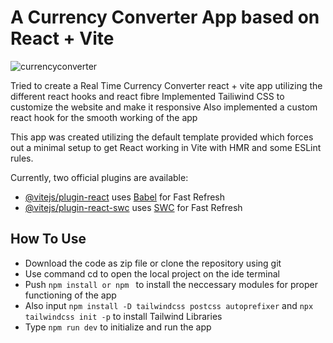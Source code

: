 # A Currency Converter App based on React + Vite

![currencyconverter](https://github.com/SecondMikasa/Currency_Converter/assets/129872339/f08ace2f-8d4c-4065-84e4-fdd74159c190)

Tried to create a Real Time Currency Converter react + vite app utilizing the different react hooks and react fibre
Implemented Tailiwind CSS to customize the website and make it responsive 
Also implemented a custom react hook for the smooth working of the app

This app was created utilizing the default template provided which forces out a minimal setup to get React working in Vite with HMR and some ESLint rules.

Currently, two official plugins are available:

- [@vitejs/plugin-react](https://github.com/vitejs/vite-plugin-react/blob/main/packages/plugin-react/README.md) uses [Babel](https://babeljs.io/) for Fast Refresh
- [@vitejs/plugin-react-swc](https://github.com/vitejs/vite-plugin-react-swc) uses [SWC](https://swc.rs/) for Fast Refresh

## How To Use
- Download the code as zip file or clone the repository using git
- Use command cd to open the local project on the ide terminal
- Push `npm install or npm ` to install the neccessary modules for proper functioning of the app
- Also input `npm install -D tailwindcss postcss autoprefixer` and `npx tailwindcss init -p` to install Tailwind Libraries
- Type `npm run dev` to initialize and run the app

    
